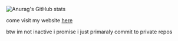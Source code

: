 ![Anurag's GitHub stats](https://github-readme-stats.vercel.app/api?username=semajcju&show_icons=true&theme=tokyonight)

come visit my website [here](https://jameslamb.blog/)

btw im not inactive i promise i just primaraly commit to private repos
